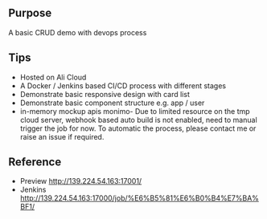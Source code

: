 ## Purpose

A basic CRUD demo with devops process

## Tips
- Hosted on Ali Cloud
- A Docker / Jenkins based CI/CD process with different stages
- Demonstrate basic responsive design with card list
- Demonstrate basic component structure e.g. app / user
- in-memory mockup apis
monimo- Due to limited resource on the tmp cloud server, webhook based auto build is not enabled, need to manual trigger the job for now. To automatic the process, please contact me or raise an issue if required.


## Reference
- Preview http://139.224.54.163:17001/
- Jenkins http://139.224.54.163:17000/job/%E6%B5%81%E6%B0%B4%E7%BA%BF1/

